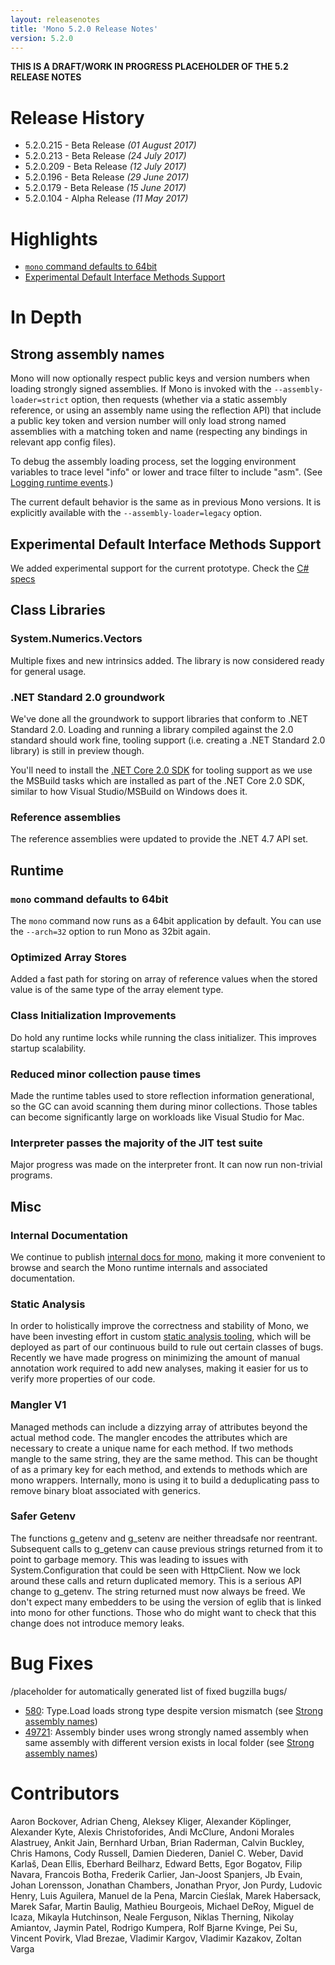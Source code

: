 ```yaml
---
layout: releasenotes
title: 'Mono 5.2.0 Release Notes'
version: 5.2.0
---
```


**THIS IS A DRAFT/WORK IN PROGRESS PLACEHOLDER OF THE 5.2 RELEASE NOTES**

Release History
===============

* 5.2.0.215 - Beta Release _(01 August 2017)_
* 5.2.0.213 - Beta Release _(24 July 2017)_
* 5.2.0.209 - Beta Release _(12 July 2017)_
* 5.2.0.196 - Beta Release _(29 June 2017)_
* 5.2.0.179 - Beta Release _(15 June 2017)_
* 5.2.0.104 - Alpha Release _(11 May 2017)_

Highlights
==========

* [`mono` command defaults to 64bit](#mono-command-defaults-to-64bit)
* [Experimental Default Interface Methods Support](#experimental-default-interface-methods-support)

In Depth
========

Strong assembly names
---------------------

Mono will now optionally respect public keys and version numbers when loading strongly signed assemblies.  If Mono is invoked with the `--assembly-loader=strict` option, then requests (whether via a static assembly reference, or using an assembly name using the reflection API) that include a public key token and version number will only load strong named assemblies with a matching token and name (respecting any bindings in relevant app config files).

To debug the assembly loading process, set the logging environment variables to trace level "info" or lower and trace filter to include "asm".  (See [Logging runtime events](/docs/advanced/runtime/logging-runtime-events/).)

The current default behavior is the same as in previous Mono versions. It is explicitly available with the `--assembly-loader=legacy` option.

Experimental Default Interface Methods Support
----------------------------------------------

We added experimental support for the current prototype.
Check the [C# specs](https://github.com/dotnet/csharplang/blob/master/proposals/default-interface-methods.md)

Class Libraries
---------------

### System.Numerics.Vectors

Multiple fixes and new intrinsics added. The library is now considered ready for general usage.

### .NET Standard 2.0 groundwork

We've done all the groundwork to support libraries that conform to .NET Standard 2.0.
Loading and running a library compiled against the 2.0 standard should work fine,
tooling support (i.e. creating a .NET Standard 2.0 library) is still in preview though.

You'll need to install the [.NET Core 2.0 SDK](https://www.microsoft.com/net/core) for tooling support
as we use the MSBuild tasks which are installed as part of the .NET Core 2.0 SDK, similar
to how Visual Studio/MSBuild on Windows does it.

### Reference assemblies

The reference assemblies were updated to provide the .NET 4.7 API set.

Runtime
-------

### `mono` command defaults to 64bit

The `mono` command now runs as a 64bit application by default. You can use the `--arch=32` option to run Mono as 32bit again.

### Optimized Array Stores

Added a fast path for storing on array of reference values when the stored value is of the same type of the array element type.

### Class Initialization Improvements

Do hold any runtime locks while running the class initializer. This improves startup scalability.

### Reduced minor collection pause times

Made the runtime tables used to store reflection information generational, so the GC can avoid scanning them during minor collections.
Those tables can become significantly large on workloads like Visual Studio for Mac.

### Interpreter passes the majority of the JIT test suite

Major progress was made on the interpreter front. It can now run non-trivial programs.

Misc
----

### Internal Documentation

We continue to publish [internal docs for mono](http://www.mono-project.com/api/), making it more convenient to browse and search the Mono runtime internals and associated documentation.

### Static Analysis

In order to holistically improve the correctness and stability of Mono, we have been investing effort in custom [static analysis tooling](https://github.com/evincarofautumn/Ward), which will be deployed as part of our continuous build to rule out certain classes of bugs. Recently we have made progress on minimizing the amount of manual annotation work required to add new analyses, making it easier for us to verify more properties of our code.

### Mangler V1

Managed methods can include a dizzying array of attributes beyond the actual method code. The mangler encodes the attributes which are necessary to create a unique name for each method. If two methods mangle to the same string, they are the same method. This can be thought of as a primary key for each method, and extends to methods which are mono wrappers. Internally, mono is using it to build a deduplicating pass to remove binary bloat associated with generics.

### Safer Getenv

The functions g_getenv and g_setenv are neither threadsafe nor reentrant. Subsequent calls to g_getenv can cause previous strings returned from it to point to garbage memory. This was leading to issues with System.Configuration that could be seen with HttpClient. Now we lock around these calls and return duplicated memory. This is a serious API change to g_getenv. The string returned must now always be freed. We don't expect many embedders to be using the version of eglib that is linked into mono for other functions. Those who do might want to check that this change does not introduce memory leaks.

Bug Fixes
=========

/placeholder for automatically generated list of fixed bugzilla bugs/

* [580](https://bugzilla.xamarin.com/show_bug.cgi?id=580): Type.Load loads strong type despite version mismatch (see [Strong assembly names](#strong-assembly-names))
* [49721](https://bugzilla.xamarin.com/show_bug.cgi?id=49721): Assembly binder uses wrong strongly named assembly when same assembly with different version exists in local folder (see [Strong assembly names](#strong-assembly-names))

Contributors
============

Aaron Bockover, Adrian Cheng, Aleksey Kliger, Alexander Köplinger, Alexander Kyte, Alexis Christoforides, Andi McClure, Andoni Morales Alastruey, Ankit Jain, Bernhard Urban, Brian Raderman, Calvin Buckley, Chris Hamons, Cody Russell, Damien Diederen, Daniel C. Weber, David Karlaš, Dean Ellis, Eberhard Beilharz, Edward Betts, Egor Bogatov, Filip Navara, Francois Botha, Frederik Carlier, Jan-Joost Spanjers, Jb Evain, Johan Lorensson, Jonathan Chambers, Jonathan Pryor, Jon Purdy, Ludovic Henry, Luis Aguilera, Manuel de la Pena, Marcin Cieślak, Marek Habersack, Marek Safar, Martin Baulig, Mathieu Bourgeois, Michael DeRoy, Miguel de Icaza, Mikayla Hutchinson, Neale Ferguson, Niklas Therning, Nikolay Amiantov, Jaymin Patel, Rodrigo Kumpera, Rolf Bjarne Kvinge, Pei Su, Vincent Povirk, Vlad Brezae, Vladimir Kargov, Vladimir Kazakov, Zoltan Varga
